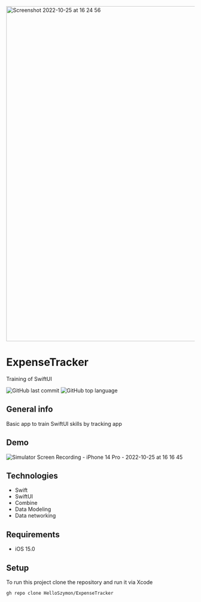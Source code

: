 <img width="895" alt="Screenshot 2022-10-25 at 16 24 56" src="https://user-images.githubusercontent.com/101000022/197800511-99a70af1-52c6-46d8-ae59-d4fecdaae059.png">

# ExpenseTracker
Training of SwiftUI

![GitHub last commit](https://img.shields.io/github/last-commit/HelloSzymon/ExpenseTracker) ![GitHub top language](https://img.shields.io/github/languages/top/helloszymon/ExpenseTracker)

## General info
Basic app to train SwiftUI skills by tracking app
## Demo

![Simulator Screen Recording - iPhone 14 Pro - 2022-10-25 at 16 16 45](https://user-images.githubusercontent.com/101000022/197800865-2c0d77a6-b887-4826-8e85-b26162625e85.gif)

## Technologies
- Swift
- SwiftUI
- Combine
- Data Modeling
- Data networking

## Requirements
- iOS 15.0

## Setup
To run this project clone the repository and run it via Xcode
```bash
gh repo clone HelloSzymon/ExpenseTracker
 ```
